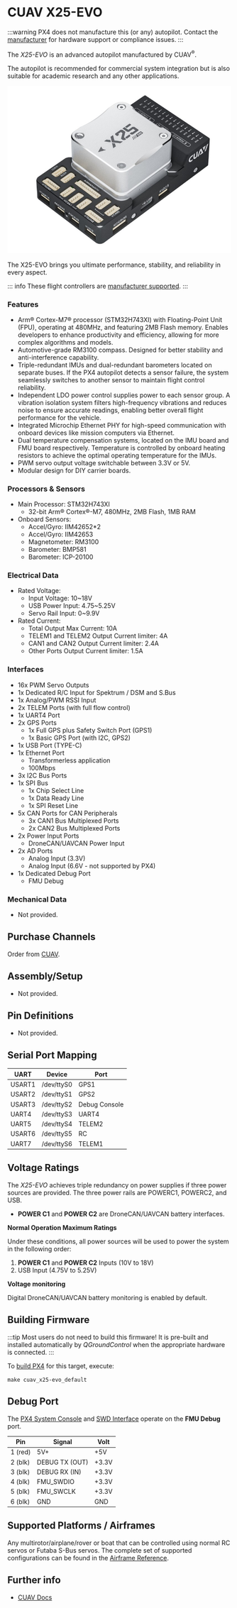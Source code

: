 # CUAV X25-EVO

:::warning
PX4 does not manufacture this (or any) autopilot.
Contact the [manufacturer](https://store.cuav.net/) for hardware support or compliance issues.
:::

The _X25-EVO_ is an advanced autopilot manufactured by CUAV<sup>&reg;</sup>.

The autopilot is recommended for commercial system integration but is also suitable for academic research and any other applications.

![X25-EVO AutoPilot - hero image](../../assets/flight_controller/cuav_x25-evo/X25-EVO.jpg)

The X25-EVO brings you ultimate performance, stability, and reliability in every aspect.

::: info
These flight controllers are [manufacturer supported](../flight_controller/autopilot_manufacturer_supported.md).
:::

### Features

- Arm® Cortex-M7® processor (STM32H743XI) with Floating-Point Unit (FPU), operating at 480MHz, and featuring 2MB Flash memory. Enables developers to enhance productivity and efficiency, allowing for more complex algorithms and models.
- Automotive-grade RM3100 compass. Designed for better stability and anti-interference capability.
- Triple-redundant IMUs and dual-redundant barometers located on separate buses. If the PX4 autopilot detects a sensor failure, the system seamlessly switches to another sensor to maintain flight control reliability.
- Independent LDO power control supplies power to each sensor group. A vibration isolation system filters high-frequency vibrations and reduces noise to ensure accurate readings, enabling better overall flight performance for the vehicle.
- Integrated Microchip Ethernet PHY for high-speed communication with onboard devices like mission computers via Ethernet.
- Dual temperature compensation systems, located on the IMU board and FMU board respectively. Temperature is controlled by onboard heating resistors to achieve the optimal operating temperature for the IMUs.
- PWM servo output voltage switchable between 3.3V or 5V.
- Modular design for DIY carrier boards.

### Processors & Sensors

- Main Processor: STM32H743XI
  - 32-bit Arm® Cortex®-M7, 480MHz, 2MB Flash, 1MB RAM
- Onboard Sensors:
  - Accel/Gyro: IIM42652\*2
  - Accel/Gyro: IIM42653
  - Magnetometer: RM3100
  - Barometer: BMP581
  - Barometer: ICP-20100

### Electrical Data

- Rated Voltage:
  - Input Voltage: 10~18V
  - USB Power Input: 4.75~5.25V
  - Servo Rail Input: 0~9.9V
- Rated Current:
  - Total Output Max Current: 10A
  - TELEM1 and TELEM2 Output Current limiter: 4A
  - CAN1 and CAN2 Output Current limiter: 2.4A
  - Other Ports Output Current limiter: 1.5A

### Interfaces

- 16x PWM Servo Outputs
- 1x Dedicated R/C Input for Spektrum / DSM and S.Bus
- 1x Analog/PWM RSSI Input
- 2x TELEM Ports (with full flow control)
- 1x UART4 Port
- 2x GPS Ports
  - 1x Full GPS plus Safety Switch Port (GPS1)
  - 1x Basic GPS Port (with I2C, GPS2)
- 1x USB Port (TYPE-C)
- 1x Ethernet Port
  - Transformerless application
  - 100Mbps
- 3x I2C Bus Ports
- 1x SPI Bus
  - 1x Chip Select Line
  - 1x Data Ready Line
  - 1x SPI Reset Line
- 5x CAN Ports for CAN Peripherals
  - 3x CAN1 Bus Multiplexed Ports
  - 2x CAN2 Bus Multiplexed Ports
- 2x Power Input Ports
  - DroneCAN/UAVCAN Power Input
- 2x AD Ports
  - Analog Input (3.3V)
  - Analog Input (6.6V - not supported by PX4)
- 1x Dedicated Debug Port
  - FMU Debug

### Mechanical Data

 - Not provided.

## Purchase Channels

Order from [CUAV](https://store.cuav.net/).

## Assembly/Setup

 - Not provided.

## Pin Definitions

 - Not provided.

## Serial Port Mapping

| UART   | Device     | Port          |
| ------ | ---------- | ------------- |
| USART1 | /dev/ttyS0 | GPS1          |
| USART2 | /dev/ttyS1 | GPS2          |
| USART3 | /dev/ttyS2 | Debug Console |
| UART4  | /dev/ttyS3 | UART4         |
| UART5  | /dev/ttyS4 | TELEM2        |
| USART6 | /dev/ttyS5 | RC            |
| UART7  | /dev/ttyS6 | TELEM1        |

## Voltage Ratings

The _X25-EVO_ achieves triple redundancy on power supplies if three power sources are provided. The three power rails are POWERC1, POWERC2, and USB.
- **POWER C1** and **POWER C2** are DroneCAN/UAVCAN battery interfaces.

**Normal Operation Maximum Ratings**

Under these conditions, all power sources will be used to power the system in the following order:
1. **POWER C1** and **POWER C2** Inputs (10V to 18V)
2. USB Input (4.75V to 5.25V)

**Voltage monitoring**

Digital DroneCAN/UAVCAN battery monitoring is enabled by default.

## Building Firmware

:::tip
Most users do not need to build this firmware!
It is pre-built and installed automatically by _QGroundControl_ when the appropriate hardware is connected.
:::

To [build PX4](../dev_setup/building_px4.md) for this target, execute:

```
make cuav_x25-evo_default
```

<a id="debug_port"></a>

## Debug Port

The [PX4 System Console](../debug/system_console.md) and [SWD Interface](../debug/swd_debug.md) operate on the **FMU Debug** port.

| Pin      | Signal           | Volt  |
| -------- | ---------------- | ----- |
| 1 (red)  | 5V+              | +5V   |
| 2 (blk)  | DEBUG TX (OUT)   | +3.3V |
| 3 (blk)  | DEBUG RX (IN)    | +3.3V |
| 4 (blk)  | FMU_SWDIO        | +3.3V |
| 5 (blk)  | FMU_SWCLK        | +3.3V |
| 6 (blk)  | GND              | GND   |

## Supported Platforms / Airframes

Any multirotor/airplane/rover or boat that can be controlled using normal RC servos or Futaba S-Bus servos. The complete set of supported configurations can be found in the [Airframe Reference](../airframes/airframe_reference.md).

## Further info

- [CUAV Docs](https://doc.cuav.net/)
